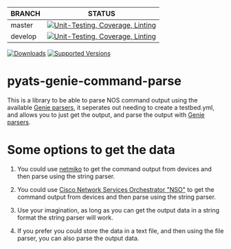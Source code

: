 | BRANCH | STATUS |
|---|---|
| master | [![Unit-Testing, Coverage, Linting](https://github.com/btr1975/pyats-genie-command-parse/actions/workflows/test-coverage-lint.yml/badge.svg?branch=master)](https://github.com/btr1975/pyats-genie-command-parse/actions/workflows/test-coverage-lint.yml) |
| develop | [![Unit-Testing, Coverage, Linting](https://github.com/btr1975/pyats-genie-command-parse/actions/workflows/test-coverage-lint.yml/badge.svg?branch=develop)](https://github.com/btr1975/pyats-genie-command-parse/actions/workflows/test-coverage-lint.yml) |

[![Downloads](https://pepy.tech/badge/pyats-genie-command-parse)](https://pepy.tech/project/pyats-genie-command-parse)
[![Supported Versions](https://img.shields.io/pypi/pyversions/pyats-genie-command-parse.svg)](https://pypi.org/project/pyats-genie-command-parse)


# pyats-genie-command-parse
This is a library to be able to parse NOS command output using the available
[Genie parsers](https://developer.cisco.com/docs/genie-docs/), it seperates out 
needing to create a testbed.yml, and allows you to just get the output, and parse the 
output with [Genie parsers](https://developer.cisco.com/docs/genie-docs/).

# Some options to get the data
1. You could use [netmiko](https://ktbyers.github.io/netmiko/) to get the command output
   from devices and then parse using the string parser.

2. You could use [Cisco Network Services Orchestrator "NSO"](https://developer.cisco.com/docs/nso/)
   to get the command output from devices and then parse using the string parser.

3. Use your imagination, as long as you can get the output data in a string format the string parser
   will work.

4. If you prefer you could store the data in a text file, and then using the file parser, you can also
   parse the output data.
